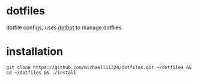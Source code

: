 # dotfiles
dotfile configs; uses [dotbot](https://github.com/anishathalye/dotbot) to manage dotfiles

# installation
`git clone https://github.com/michaelli1324/dotfiles.git ~/dotfiles && cd ~/dotfiles && ./install`

